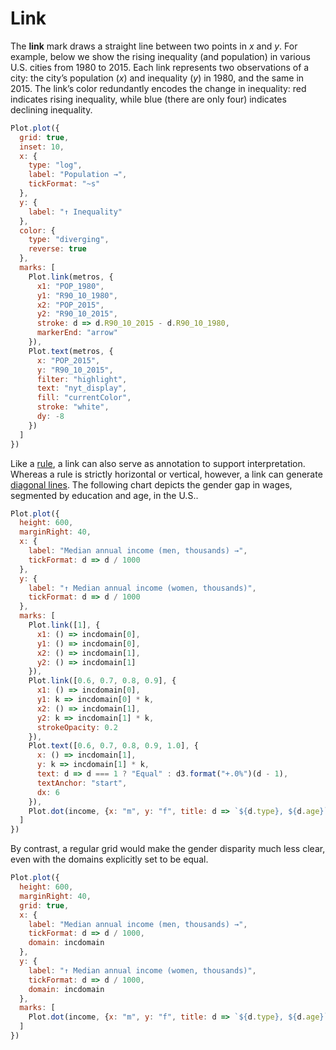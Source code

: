 # Link

The **link** mark draws a straight line between two points in *x* and *y*. For example, below we show the rising inequality (and population) in various U.S. cities from 1980 to 2015. Each link represents two observations of a city: the city’s population (*x*) and inequality (*y*) in 1980, and the same in 2015. The link’s color redundantly encodes the change in inequality: red indicates rising inequality, while blue (there are only four) indicates declining inequality.

```js
Plot.plot({
  grid: true,
  inset: 10,
  x: {
    type: "log",
    label: "Population →",
    tickFormat: "~s"
  },
  y: {
    label: "↑ Inequality"
  },
  color: {
    type: "diverging",
    reverse: true
  },
  marks: [
    Plot.link(metros, {
      x1: "POP_1980",
      y1: "R90_10_1980",
      x2: "POP_2015",
      y2: "R90_10_2015",
      stroke: d => d.R90_10_2015 - d.R90_10_1980,
      markerEnd: "arrow"
    }),
    Plot.text(metros, {
      x: "POP_2015",
      y: "R90_10_2015",
      filter: "highlight",
      text: "nyt_display",
      fill: "currentColor",
      stroke: "white",
      dy: -8
    })
  ]
})
```

Like a [rule](./rule.md), a link can also serve as annotation to support interpretation. Whereas a rule is strictly horizontal or vertical, however, a link can generate [diagonal lines](http://kelsocartography.com/blog/?p=2074). The following chart depicts the gender gap in wages, segmented by education and age, in the U.S..

<!-- incdomain = d3.extent(income.flatMap(d => [d.m, d.f])) -->

```js
Plot.plot({
  height: 600,
  marginRight: 40,
  x: {
    label: "Median annual income (men, thousands) →",
    tickFormat: d => d / 1000
  },
  y: {
    label: "↑ Median annual income (women, thousands)",
    tickFormat: d => d / 1000
  },
  marks: [
    Plot.link([1], {
      x1: () => incdomain[0],
      y1: () => incdomain[0],
      x2: () => incdomain[1],
      y2: () => incdomain[1]
    }),
    Plot.link([0.6, 0.7, 0.8, 0.9], {
      x1: () => incdomain[0],
      y1: k => incdomain[0] * k,
      x2: () => incdomain[1],
      y2: k => incdomain[1] * k,
      strokeOpacity: 0.2
    }),
    Plot.text([0.6, 0.7, 0.8, 0.9, 1.0], {
      x: () => incdomain[1],
      y: k => incdomain[1] * k,
      text: d => d === 1 ? "Equal" : d3.format("+.0%")(d - 1),
      textAnchor: "start",
      dx: 6
    }),
    Plot.dot(income, {x: "m", y: "f", title: d => `${d.type}, ${d.age}`})
  ]
})
```

By contrast, a regular grid would make the gender disparity much less clear, even with the domains explicitly set to be equal.

```js
Plot.plot({
  height: 600,
  marginRight: 40,
  grid: true,
  x: {
    label: "Median annual income (men, thousands) →",
    tickFormat: d => d / 1000,
    domain: incdomain
  },
  y: {
    label: "↑ Median annual income (women, thousands)",
    tickFormat: d => d / 1000,
    domain: incdomain
  },
  marks: [
    Plot.dot(income, {x: "m", y: "f", title: d => `${d.type}, ${d.age}`})
  ]
})
```
